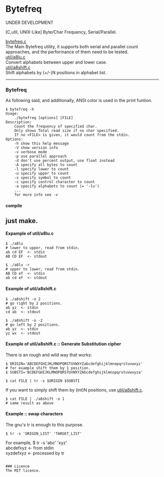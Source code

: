 Bytefreq
========
UNDER DEVELOPMENT  

[C,util, UNIX-Like] Byte/Char Frequency, Serial/Parallel.  

[bytefreq.c](./bytefreq.c)  
The Main Bytefreq utility, it supports both serial and parallel count approaches,
	and the performance of them need to be tested.  
[util/a8lu.c](./util/a8lu.c)     
Convert alphabets between upper and lower case.   
[util/a8shift.c](./util/a8shift.c)  
Shift alphabets by (+/-)N positions in alphabet list.  
  
---
### Bytefreq
As following said, and additionally, ANSI color is used in the print funtion.  
```
$ bytefreq -h
Usage:
	./bytefreq [options] [FILE]
Description:
	Count the frequency of specified char.
	Only shows Total read size if no char specified.
	If no <FILE> is given, it would count from the stdin.
Options:
	-h show this help message
	-V show version info
	-v verbose mode
	-p use parallel approach
	-d don't use percent output, use float instead
	-A specify all bytes to count
	-l specify lower to count
	-u specify upper to count
	-s specify symbol to count
	-c specify control character to count
	-a specify alphabets to count (= '-lu')
	...
	for more info see -v
```
#### compile
just make.
---
#### Expample of util/a8lu.c
```
$ ./a8lu
# lower to upper, read from stdin.
ab cd EF  <- stdin
AB CD EF  <- stdout

$ ./a8lu -r
# upper to lower, read from stdin.
AB CD ef  <- stdin
ab cd ef  <- stdout
```

#### Example of util/a8shift.c
```
$ ./a8shift -o 2
# go right by 2 positions.
ab yz  <- stdin
cd ab  <- stdout

$ ./a8shift -o -2
# go left by 2 positions.
ab yz  <- stdin
yz wx  <- stdout
```

#### Example of util/a8shift.c :: Generate Substitution cipher
There is an rough and wild way that works:  
```
$ ORIGIN='ABCDEFGHIJKLMNOPQRSTUVWXYZabcdefghijklmnopqrstuvwxyz'
# for example shift them by 1 position.
$ SUBSTI='BCDEFGHIJKLMNOPQRSTUVWXYZAbcdefghijklmnopqrstuvwxyza'
  
$ cat FILE | tr -s $ORIGIN $SUBSTI
```
If you want to simply shift them by (int)N positions, use [util/a8shift.c](./util/a8shift.c).  
```
$ cat FILE | ./a8shift -o 1
# same result as above
```

#### Example :: swap characters
The gnu's tr is enough to this purpose.  
```
$ tr -s 'ORIGIN_LIST' 'TARGET_LIST'
```
For example, $ tr -s 'abc' 'xyz'  
abcdefxyz		<- from stdin  
xyzdefxyz		<- processed by tr  
```  

### Licence
The MIT licence.  
